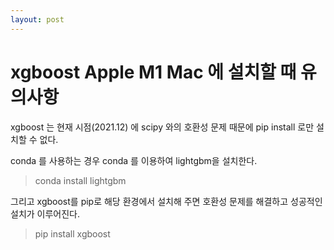 ```yaml
---
layout: post
---
```


# xgboost Apple M1 Mac 에 설치할 때 유의사항

xgboost 는 현재 시점(2021.12) 에 scipy 와의 호환성 문제 때문에 pip install 로만 설치할 수 없다.  

conda 를 사용하는 경우 conda 를 이용하여 lightgbm을 설치한다.

> conda install lightgbm

그리고 xgboost를 pip로 해당 환경에서 설치해 주면 호환성 문제를 해결하고 성공적인 설치가 이루어진다.

> pip install xgboost